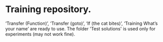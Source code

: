 # Training repository.
‘Transfer (Function)’, ‘Transfer (goto)’, ‘If (the cat bites)’, ‘Training What’s your name’ are ready to use.
The folder 'Test solutions' is used only for experiments (may not work fine).
